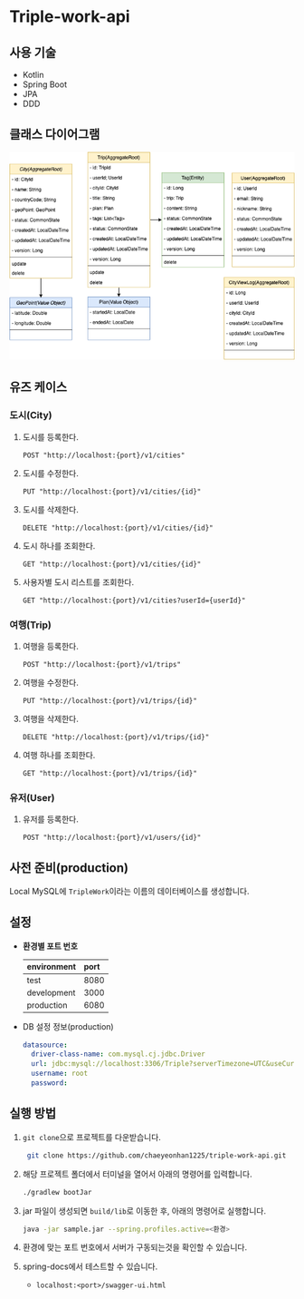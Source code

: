 # Triple-work-api
## 사용 기술
- Kotlin
- Spring Boot
- JPA
- DDD

## 클래스 다이어그램
![](triple-work.drawio.png)
## 유즈 케이스
### 도시(City)
1. 도시를 등록한다. 
   ```http request
   POST "http://localhost:{port}/v1/cities"
   ```
2. 도시를 수정한다.
   ```http request
   PUT "http://localhost:{port}/v1/cities/{id}"
   ```
3. 도시를 삭제한다.
   ```http request
   DELETE "http://localhost:{port}/v1/cities/{id}"
   ```
4. 도시 하나를 조회한다.
    ```http request
   GET "http://localhost:{port}/v1/cities/{id}"
   ```
5. 사용자별 도시 리스트를 조회한다.
     ```http request
   GET "http://localhost:{port}/v1/cities?userId={userId}"
   ```
### 여행(Trip)
1. 여행을 등록한다.
     ```http request
   POST "http://localhost:{port}/v1/trips"
   ```
2. 여행을 수정한다.
    ```http request
   PUT "http://localhost:{port}/v1/trips/{id}"
   ```
3. 여행을 삭제한다.
    ```http request
   DELETE "http://localhost:{port}/v1/trips/{id}"
   ```
4. 여행 하나를 조회한다.
    ```http request
   GET "http://localhost:{port}/v1/trips/{id}"
   ```
### 유저(User)
1. 유저를 등록한다.
    ```http request
   POST "http://localhost:{port}/v1/users/{id}"
   ```
## 사전 준비(production)
Local MySQL에 `TripleWork`이라는 이름의 데이터베이스를 생성합니다.
## 설정


- **환경별 포트 번호**

   | environment | port |
   |------|------|
   | test        | 8080 |
   | development | 3000 |
   | production  | 6080 |

- DB 설정 정보(production)
  ```yaml
  datasource:
    driver-class-name: com.mysql.cj.jdbc.Driver
    url: jdbc:mysql://localhost:3306/Triple?serverTimezone=UTC&useCursors=false&sendStringParametersAsUnicode=false&characterEncoding=utf8&zeroDateTimeBehavior=convertToNull&autoReconnect=true&useSSL=false
    username: root
    password:
   ```
  
## 실행 방법
1. `git clone`으로 프로젝트를 다운받습니다.
   ```bash
    git clone https://github.com/chaeyeonhan1225/triple-work-api.git
   ```
2. 해당 프로젝트 폴더에서 터미널을 열어서 아래의 명령어를 입력합니다.
    ```bash
    ./gradlew bootJar
   ```
3. jar 파일이 생성되면 `build/lib`로 이동한 후, 아래의 명령어로 실행합니다.
    ```bash
   java -jar sample.jar --spring.profiles.active=<환경> 
   ```
   
4. 환경에 맞는 포트 번호에서 서버가 구동되는것을 확인할 수 있습니다.
5. spring-docs에서 테스트할 수 있습니다.
   - `localhost:<port>/swagger-ui.html`



